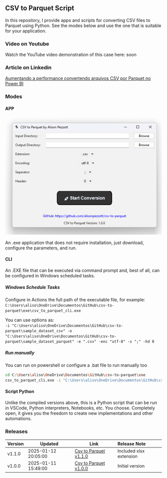 <!-- filepath: /path/to/README.md -->
<link rel="stylesheet" type="text/css" href="custom.css">

## CSV to Parquet Script

In this repository, I provide apps and scripts for converting CSV files to Parquet using Python.
See the modes below and use the one that is suitable for your application.

### Video on Youtube

Watch the YouTube video demonstration of this case here: soon

### Article on Linkedin

[Aumentando a performance convertendo arquivos CSV por Parquet no Power BI]()

### Modes

#### APP

![app_interface](assets/app_interface.png)

An .exe application that does not require installation, just download, configure the parameters, and run.

#### CLI
An .EXE file that can be executed via command prompt and, best of all, can be configured in Windows scheduled tasks.

##### Windows Schedule Tasks

Configure in Actions the full path of the executable file, for example:  
`C:\Users\aliso\OneDrive\Documentos\GitHub\csv-to-parquet\exe\csv_to_parquet_cli.exe`

You can use options as:  
`-i "C:\Users\aliso\OneDrive\Documentos\GitHub\csv-to-parquet\sample_dataset_csv" -o "C:\Users\aliso\OneDrive\Documentos\GitHub\csv-to-parquet\sample_dataset_parquet" -e ".csv" -enc "utf-8" -s ";" -hd 0`

##### Run manually

You can run on powershell or configure a .bat file to run manually too  

```bash
cd C:\Users\aliso\OneDrive\Documentos\GitHub\csv-to-parquet\exe
csv_to_parquet_cli.exe -i "C:\Users\aliso\OneDrive\Documentos\GitHub\csv-to-parquet\sample_dataset_csv" -o "C:\Users\aliso\OneDrive\Documentos\GitHub\csv-to-parquet\sample_dataset_parquet" -e ".csv" -enc "utf-8" -s ";" -hd 0
```

#### Script Python

Unlike the compiled versions above, this is a Python script that can be run in VSCode, Python interpreters, Notebooks, etc. You choose. Completely open, it gives you the freedom to create new implementations and other automations.

### Releases

|Version|Updated|Link|Release Note|
|---|---|---|:--|
|v1.1.0|2025-01-12 20:05:00|[Csv to Parquet v1.1.0](https://github.com/alisonpezzott/csv-to-parquet/releases/tag/v1.1.0)|Included xlsx extension|
|v1.0.0|2025-01-11 15:49:00|[Csv to Parquet v1.0.0](https://github.com/alisonpezzott/csv-to-parquet/releases/tag/v1.0.0)|Initial version|




